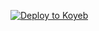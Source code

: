 [![Deploy to Koyeb](https://www.koyeb.com/static/images/deploy/button.svg)](https://app.koyeb.com/deploy?name=loungef2x&repository=LoungeF2X%2FLoungeF2X&branch=main&build_command=npm+i&run_command=npm+start&instance_type=free&regions=was)
